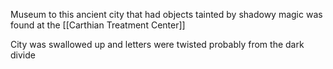 Museum to this ancient city that had objects tainted by shadowy magic was found at the [[Carthian Treatment Center]]

City was swallowed up and letters were twisted probably from the dark divide